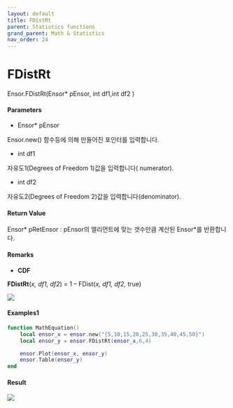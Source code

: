 ```yaml
---
layout: default
title: FDistRt
parent: Statistics functions
grand_parent: Math & Statistics
nav_order: 24
---
```


# FDistRt

Ensor.FDistRt\(Ensor\* pEnsor, int df1,int df2 \)

#### Parameters

* Ensor\* pEnsor

Ensor.new\(\) 함수등에 의해 만들어진 포인터를 입력합니다.

* int df1

자유도1\(Degrees of Freedom 1\)값을 입력합니다\( numerator\).

* int df2

자유도2\(Degrees of Freedom 2\)값을 입력합니다\(denominator\).

#### Return Value

Ensor\* pRetEnsor : pEnsor의 엘리먼트에 맞는 갯수만큼 계산된 Ensor\*를 반환합니다.

#### Remarks

* **CDF**

**FDistRt**\(_x, df1, df2_\) = 1 – FDist\(_x, df1, df2,_ true\)

![](/StatisticsAPI/FDistRtFuncGraph.png)

#### Examples1

```lua
function MathEquation()
 	local ensor_x = ensor.new("{5,10,15,20,25,30,35,40,45,50}")
	local ensor_y = ensor.FDistRt(ensor_x,6,4)

	ensor.Plot(ensor_x, ensor_y)
 	ensor.Table(ensor_y)
end	
```

#### Result

![](/StatisticsAPI/FDistRtResult.png)

